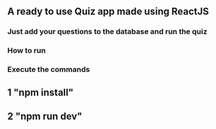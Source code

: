 <h2> A ready to use Quiz app made using ReactJS </h2>
<h3> Just add your questions to the database and run the quiz </h3>

<h3> How to run</h3>

<h3> Execute the commands </h3>

<h2> 1 "npm install" </h2>

<h2>2 "npm run dev" </h2>
